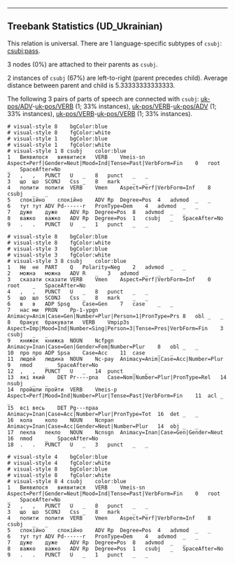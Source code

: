 

--------------------------------------------------------------------------------

## Treebank Statistics (UD_Ukrainian)

This relation is universal.
There are 1 language-specific subtypes of `csubj`: [csubj:pass]().

3 nodes (0%) are attached to their parents as `csubj`.

2 instances of `csubj` (67%) are left-to-right (parent precedes child).
Average distance between parent and child is 5.33333333333333.

The following 3 pairs of parts of speech are connected with `csubj`: [uk-pos/ADV]()-[uk-pos/VERB]() (1; 33% instances), [uk-pos/VERB]()-[uk-pos/ADV]() (1; 33% instances), [uk-pos/VERB]()-[uk-pos/VERB]() (1; 33% instances).


~~~ conllu
# visual-style 8	bgColor:blue
# visual-style 8	fgColor:white
# visual-style 1	bgColor:blue
# visual-style 1	fgColor:white
# visual-style 1 8 csubj	color:blue
1	Виявилося	виявитися	VERB	Vmeis-sn	Aspect=Perf|Gender=Neut|Mood=Ind|Tense=Past|VerbForm=Fin	0	root	_	SpaceAfter=No
2	,	,	PUNCT	U	_	8	punct	_	_
3	що	що	SCONJ	Css	_	8	mark	_	_
4	попити	попити	VERB	Vmen	Aspect=Perf|VerbForm=Inf	8	csubj	_	_
5	спокійно	спокійно	ADV	Rp	Degree=Pos	4	advmod	_	_
6	тут	тут	ADV	Pd------r	PronType=Dem	4	advmod	_	_
7	дуже	дуже	ADV	Rp	Degree=Pos	8	advmod	_	_
8	важко	важко	ADV	Rp	Degree=Pos	1	csubj	_	SpaceAfter=No
9	.	.	PUNCT	U	_	1	punct	_	_

~~~


~~~ conllu
# visual-style 8	bgColor:blue
# visual-style 8	fgColor:white
# visual-style 3	bgColor:blue
# visual-style 3	fgColor:white
# visual-style 3 8 csubj	color:blue
1	Не	не	PART	Q	Polarity=Neg	2	advmod	_	_
2	можна	можна	ADV	R	_	3	advmod	_	_
3	сказати	сказати	VERB	Vmen	Aspect=Perf|VerbForm=Inf	0	root	_	SpaceAfter=No
4	,	,	PUNCT	U	_	8	punct	_	_
5	що	що	SCONJ	Css	_	8	mark	_	_
6	в	в	ADP	Spsg	Case=Gen	7	case	_	_
7	нас	ми	PRON	Pp-1-ypgn	Animacy=Anim|Case=Gen|Number=Plur|Person=1|PronType=Prs	8	obl	_	_
8	бракує	бракувати	VERB	Vmpip3s	Aspect=Imp|Mood=Ind|Number=Sing|Person=3|Tense=Pres|VerbForm=Fin	3	csubj	_	_
9	книжок	книжка	NOUN	Ncfpgn	Animacy=Inan|Case=Gen|Gender=Fem|Number=Plur	8	obl	_	_
10	про	про	ADP	Spsa	Case=Acc	11	case	_	_
11	людей	людина	NOUN	Nc-pay	Animacy=Anim|Case=Acc|Number=Plur	9	nmod	_	SpaceAfter=No
12	,	,	PUNCT	U	_	14	punct	_	_
13	які	який	DET	Pr----pna	Case=Nom|Number=Plur|PronType=Rel	14	nsubj	_	_
14	пройшли	пройти	VERB	Vmeis-p	Aspect=Perf|Mood=Ind|Number=Plur|Tense=Past|VerbForm=Fin	11	acl	_	_
15	всі	весь	DET	Pg---npaa	Animacy=Inan|Case=Acc|Number=Plur|PronType=Tot	16	det	_	_
16	кола	коло	NOUN	Ncnpan	Animacy=Inan|Case=Acc|Gender=Neut|Number=Plur	14	obj	_	_
17	пекла	пекло	NOUN	Ncnsgn	Animacy=Inan|Case=Gen|Gender=Neut	16	nmod	_	SpaceAfter=No
18	.	.	PUNCT	U	_	3	punct	_	_

~~~


~~~ conllu
# visual-style 4	bgColor:blue
# visual-style 4	fgColor:white
# visual-style 8	bgColor:blue
# visual-style 8	fgColor:white
# visual-style 8 4 csubj	color:blue
1	Виявилося	виявитися	VERB	Vmeis-sn	Aspect=Perf|Gender=Neut|Mood=Ind|Tense=Past|VerbForm=Fin	0	root	_	SpaceAfter=No
2	,	,	PUNCT	U	_	8	punct	_	_
3	що	що	SCONJ	Css	_	8	mark	_	_
4	попити	попити	VERB	Vmen	Aspect=Perf|VerbForm=Inf	8	csubj	_	_
5	спокійно	спокійно	ADV	Rp	Degree=Pos	4	advmod	_	_
6	тут	тут	ADV	Pd------r	PronType=Dem	4	advmod	_	_
7	дуже	дуже	ADV	Rp	Degree=Pos	8	advmod	_	_
8	важко	важко	ADV	Rp	Degree=Pos	1	csubj	_	SpaceAfter=No
9	.	.	PUNCT	U	_	1	punct	_	_

~~~


